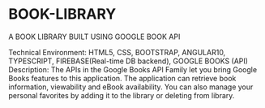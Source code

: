 # BOOK-LIBRARY
A BOOK LIBRARY BUILT USING GOOGLE BOOK API


Technical Environment: HTML5, CSS, BOOTSTRAP,  ANGULAR10, TYPESCRIPT, FIREBASE(Real-time DB backend), GOOGLE BOOKS (API)
Description: The APIs in the Google Books API Family let you bring Google Books features to this application. The application can retrieve book information, viewability and eBook availability. You can also manage your personal favorites by adding it to the library or deleting from library.
